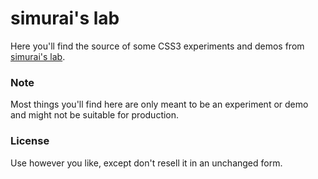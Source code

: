 # simurai's lab

Here you'll find the source of some CSS3 experiments and demos from [simurai's lab](http://simurai.com/tagged/lab).

### Note
Most things you'll find here are only meant to be an experiment or demo and might not be suitable for production.

### License
Use however you like, except don't resell it in an unchanged form.